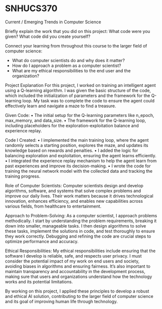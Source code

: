 # SNHUCS370
Current / Emerging Trends in Computer Science

Briefly explain the work that you did on this project: What code were you given? What code did you create yourself?

Connect your learning from throughout this course to the larger field of computer science:
- What do computer scientists do and why does it matter?
- How do I approach a problem as a computer scientist?
- What are my ethical responsibilities to the end user and the organization?

Project Explanation
For this project, I worked on training an intelligent agent using a Q-learning algorithm. I was given the basic structure of the code, which included the initialization of parameters and the framework for the Q-learning loop. My task was to complete the code to ensure the agent could effectively learn and navigate a maze to find a treasure.

Given Code:
	•	The initial setup for the Q-learning parameters like n_epoch, max_memory, and data_size.
	•	The framework for the Q-learning loop, including placeholders for the exploration-exploitation balance and experience replay.

Code I Created:
	•	I implemented the main training loop, where the agent randomly selects a starting position, explores the maze, and updates its knowledge based on rewards and penalties.
	•	I added the logic for balancing exploration and exploitation, ensuring the agent learns efficiently.
	•	I integrated the experience replay mechanism to help the agent learn from past experiences and improve its decision-making.
	•	I wrote the code for training the neural network model with the collected data and tracking the training progress.

Role of Computer Scientists:
Computer scientists design and develop algorithms, software, and systems that solve complex problems and improve our daily lives. Their work matters because it drives technological innovation, enhances efficiency, and enables new capabilities across various fields, from healthcare to entertainment.

Approach to Problem-Solving:
As a computer scientist, I approach problems methodically. I start by understanding the problem requirements, breaking it down into smaller, manageable tasks. I then design algorithms to solve these tasks, implement the solutions in code, and test thoroughly to ensure they work correctly. Debugging and refining the code are crucial steps to optimize performance and accuracy.

Ethical Responsibilities:
My ethical responsibilities include ensuring that the software I develop is reliable, safe, and respects user privacy. I must consider the potential impact of my work on end users and society, avoiding biases in algorithms and ensuring fairness. It’s also important to maintain transparency and accountability in the development process, making sure that users and organizations understand how the technology works and its potential limitations.

By working on this project, I applied these principles to develop a robust and ethical AI solution, contributing to the larger field of computer science and its goal of improving human life through technology.
